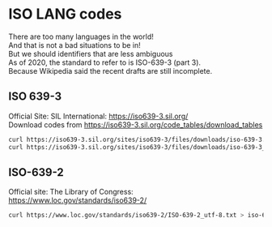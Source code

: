 # ISO LANG codes

There are too many languages in the world!  
And that is not a bad situations to be in!  
But we should identifiers that are less ambiguous   
As of 2020, the standard to refer to is ISO-639-3 (part 3).   
Because Wikipedia said the recent drafts are still incomplete.  

## ISO 639-3

 Official Site: SIL International: https://iso639-3.sil.org/  
 Download codes from https://iso639-3.sil.org/code_tables/download_tables 
 
```bash
curl https://iso639-3.sil.org/sites/iso639-3/files/downloads/iso-639-3.tab > iso-639-3.tsv 
curl https://iso639-3.sil.org/sites/iso639-3/files/downloads/iso-639-3_Name_Index.tab  > iso-639-3-names.tsv
```
 

 
 ## ISO-639-2 
 
Official site: The Library of Congress: https://www.loc.gov/standards/iso639-2/
  
 ```bash
curl https://www.loc.gov/standards/iso639-2/ISO-639-2_utf-8.txt > iso-639-2.tsv
```